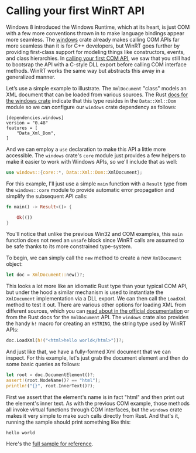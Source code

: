 # Calling your first WinRT API

Windows 8 introduced the Windows Runtime, which at its heart, is just COM with a few more conventions thrown in to make language bindings appear more seamless. The [windows](https://crates.io/crates/windows) crate already makes calling COM APIs far more seamless than it is for C++ developers, but WinRT goes further by providing first-class support for modeling things like constructors, events, and class hierarchies. In [calling your first COM API](calling-your-first-com-api.md), we saw that you still had to bootsrap the API with a C-style DLL export before calling COM interface methods. WinRT works the same way but abstracts this away in a generalized manner. 

Let’s use a simple example to illustrate. The `XmlDocument` "class" models an XML document that can be loaded from various sources. The Rust [docs for the windows crate](https://microsoft.github.io/windows-docs-rs/doc/windows/Data/Xml/Dom/struct.XmlDocument.html) indicate that this type resides in the `Data::Xml::Dom` module so we can configure our `windows` crate dependency as follows:

```
[dependencies.windows]
version = "0.48" 
features = [
    "Data_Xml_Dom",
]
```

And we can employ a `use` declaration to make this API a little more accessible. The `windows` crate's `core` module just provides a few helpers to make it easier to work with Windows APIs, so we'll include that as well:

```rust
use windows::{core::*, Data::Xml::Dom::XmlDocument}; 
```

For this example, I'll just use a simple `main` function with a `Result` type from the `windows::core` module to provide automatic error propagation and simplify the subsequent API calls: 

```rust
fn main() -> Result<()> {

    Ok(())
}
```

You'll notice that unlike the previous Win32 and COM examples, this `main` function does not need an `unsafe` block since WinRT calls are assumed to be safe thanks to its more constrained type-system.

To begin, we can simply call the `new` method to create a new `XmlDocument` object:

```rust
let doc = XmlDocument::new()?;
```

This looks a lot more like an idiomatic Rust type than your typical COM API, but under the hood a similar mechanism is used to instantiate the `XmlDocument` implementation via a DLL export. We can then call the `LoadXml` method to test it out. There are various other options for loading XML from different sources, which you can [read about in the official documentation](https://learn.microsoft.com/en-us/uwp/api/windows.data.xml.dom.xmldocument?view=winrt-22621) or from the Rust docs for the `XmlDocument` API. The `windows` crate also provides the handy `h!` macro for creating an `HSTRING`, the string type used by WinRT APIs:

```rust
doc.LoadXml(h!("<html>hello world</html>"))?;
```

And just like that, we have a fully-formed Xml document that we can inspect. For this example, let's just grab the document element and then do some basic queries as follows:

```rust
let root = doc.DocumentElement()?;
assert!(root.NodeName()? == "html");
println!("{}", root.InnerText()?);
```

First we assert that the element's name is in fact "html" and then print out the element's inner text. As with the previous COM example, those methods all invoke virtual functions through COM interfaces, but the `windows` crate makes it very simple to make such calls directly from Rust. And that's it, running the sample should print something like this:

```
hello world
```

Here's the [full sample for reference](https://github.com/microsoft/windows-rs/blob/master/crates/samples/windows/xml/src/main.rs).